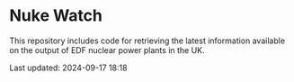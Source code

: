 # Nuke Watch

This repository includes code for retrieving the latest information available on the output of EDF nuclear power plants in the UK.

Last updated: 2024-09-17 18:18
